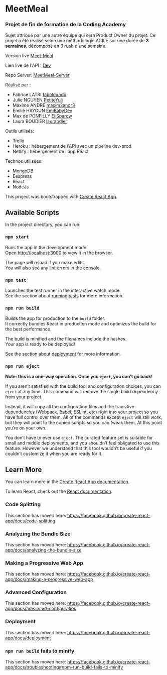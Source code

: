 # MeetMeal
### Projet de fin de formation de la Coding Academy
Sujet attribué par une autre équipe qui sera Product Owner du projet. 
Ce projet a été réalisé selon une méthodologie AGILE sur une durée de **3 semaines**, décomposé en 3 rush d'une semaine.

Version live
[Meet-Meal](https://meetmeal.netlify.com/)

Lien live de l'API :
[Dev](https://meetmeal-dev.herokuapp.com/)

Repo Server:
[MeetMeal-Server](https://github.com/EliSparow/MeetMeal-server)

Réalisé par :
- Fabrice LATRI [fabolododo](https://github.com/fabolododo)
- Julie NGUYEN [PetiteYuli](https://github.com/PetiteYuli)
- Maxime ANDRE [maxim3andr3](https://github.com/maxim3andr3)
- Emilie HAYOUN [EmiBabyDev](https://github.com/EmiBabyDev)
- Max de PONFILLY [EliSparow](https://github.com/elisparow)
- Laura BOUDIER [laurabdier](https://github.com/laurabdier)

Outils utilisés:
- Trello
- Heroku : hébergement de l'API avec un pipeline dev-prod
- Netlify : hébergement de l'app React


Technos utilisées:
- MongoDB
- Eexpress
- React
- NodeJs




This project was bootstrapped with [Create React App](https://github.com/facebook/create-react-app).

## Available Scripts

In the project directory, you can run:

### `npm start`

Runs the app in the development mode.<br>
Open [http://localhost:3000](http://localhost:3000) to view it in the browser.

The page will reload if you make edits.<br>
You will also see any lint errors in the console.

### `npm test`

Launches the test runner in the interactive watch mode.<br>
See the section about [running tests](https://facebook.github.io/create-react-app/docs/running-tests) for more information.

### `npm run build`

Builds the app for production to the `build` folder.<br>
It correctly bundles React in production mode and optimizes the build for the best performance.

The build is minified and the filenames include the hashes.<br>
Your app is ready to be deployed!

See the section about [deployment](https://facebook.github.io/create-react-app/docs/deployment) for more information.

### `npm run eject`

**Note: this is a one-way operation. Once you `eject`, you can’t go back!**

If you aren’t satisfied with the build tool and configuration choices, you can `eject` at any time. This command will remove the single build dependency from your project.

Instead, it will copy all the configuration files and the transitive dependencies (Webpack, Babel, ESLint, etc) right into your project so you have full control over them. All of the commands except `eject` will still work, but they will point to the copied scripts so you can tweak them. At this point you’re on your own.

You don’t have to ever use `eject`. The curated feature set is suitable for small and middle deployments, and you shouldn’t feel obligated to use this feature. However we understand that this tool wouldn’t be useful if you couldn’t customize it when you are ready for it.

## Learn More

You can learn more in the [Create React App documentation](https://facebook.github.io/create-react-app/docs/getting-started).

To learn React, check out the [React documentation](https://reactjs.org/).

### Code Splitting

This section has moved here: https://facebook.github.io/create-react-app/docs/code-splitting

### Analyzing the Bundle Size

This section has moved here: https://facebook.github.io/create-react-app/docs/analyzing-the-bundle-size

### Making a Progressive Web App

This section has moved here: https://facebook.github.io/create-react-app/docs/making-a-progressive-web-app

### Advanced Configuration

This section has moved here: https://facebook.github.io/create-react-app/docs/advanced-configuration

### Deployment

This section has moved here: https://facebook.github.io/create-react-app/docs/deployment

### `npm run build` fails to minify

This section has moved here: https://facebook.github.io/create-react-app/docs/troubleshooting#npm-run-build-fails-to-minify
